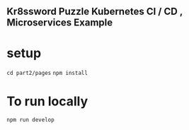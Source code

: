 ## Kr8ssword Puzzle Kubernetes CI / CD , Microservices Example

# setup
`cd part2/pages`
`npm install`

# To run locally
`npm run develop`
